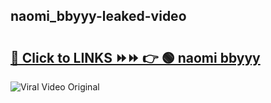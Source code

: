 
 ## naomi_bbyyy-leaked-video 

# <h2><a href="https://clipsfans.com/naomi_bbyyy&ref=git">🔗 Click to LINKS ⏩⏩ 👉 🟢 naomi bbyyy </a></h2>

<a href="https://clipsfans.com/naomi_bbyyy&ref=git" rel="nofollow" data-target="animated-image.originalLink"><img src="https://i.ibb.co.com/xMMVF88/686577567.gif" alt="Viral Video Original" style="max-width: 100%; display: inline-block;" data-target="animated-image.originalImage"></a>

